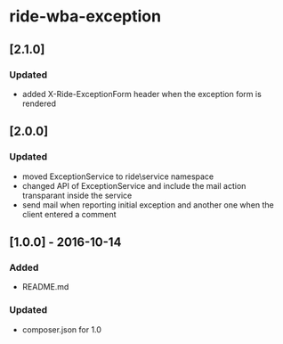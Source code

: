 # ride-wba-exception

## [2.1.0]
### Updated
- added X-Ride-ExceptionForm header when the exception form is rendered

## [2.0.0]
### Updated
- moved ExceptionService to ride\service namespace
- changed API of ExceptionService and include the mail action transparant inside the service
- send mail when reporting initial exception and another one when the client entered a comment

## [1.0.0] - 2016-10-14
### Added
- README.md
### Updated 
- composer.json for 1.0
